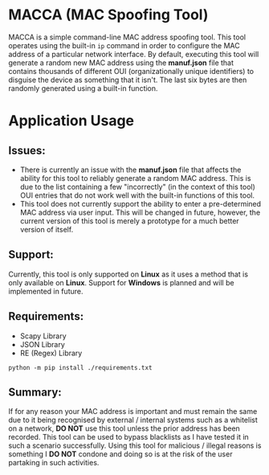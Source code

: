 # MACCA (MAC Spoofing Tool)
MACCA is a simple command-line MAC address spoofing tool. This tool operates using the built-in `ip` command in order to configure the MAC address of a particular network interface. By default, executing this tool will generate a random new MAC address using the **manuf.json** file that contains thousands of different OUI (organizationally unique identifiers) to disguise the device as something that it isn't. The last six bytes are then randomly generated using a built-in function.
# Application Usage
## Issues:
- There is currently an issue with the **manuf.json** file that affects the ability for this tool to reliably generate a random MAC address. This is due to the list containing a few "incorrectly" (in the context of this tool) OUI entries that do not work well with the built-in functions of this tool.
- This tool does not currently support the ability to enter a pre-determined MAC address via user input. This will be changed in future, however, the current version of this tool is merely a prototype for a much better version of itself.
## Support:
Currently, this tool is only supported on **Linux** as it uses a method that is only available on **Linux**. Support for **Windows** is planned and will be implemented in future.
## Requirements:
- Scapy Library
- JSON Library
- RE (Regex) Library
```
python -m pip install ./requirements.txt
```
## Summary:
If for any reason your MAC address is important and must remain the same due to it being recognised by external / internal systems such as a whitelist on a network, **DO NOT** use this tool unless the prior address has been recorded. This tool can be used to bypass blacklists as I have tested it in such a scenario successfully. Using this tool for malicious / illegal reasons is something I **DO NOT** condone and doing so is at the risk of the user partaking in such activities.